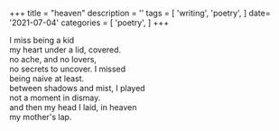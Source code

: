 +++
title = "heaven"
description = ''
tags = [
'writing',
'poetry',
]
date= '2021-07-04'
categories = [
'poetry',
]
+++

     
I miss being a kid     
my heart under a lid, covered.     
no ache, and no lovers,     
no secrets to uncover. I missed     
being naive at least.     
between shadows and mist, I played     
not a moment in dismay.     
and then my head I laid, in heaven     
my mother's lap.     
     
     
